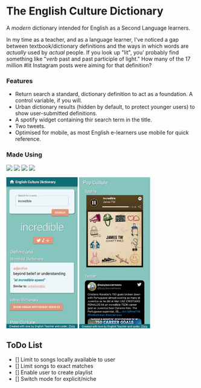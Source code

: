 # The English Culture Dictionary

A _modern_ dictionary intended for English as a Second Language learners. 

In my time as a teacher, and as a language learner, I've noticed a gap between textbook/dictionary definitions and the ways in which words are _actually_ used by _actual_ people. If you look up "lit", you' probably find something like "_verb_ past and past participle of light." How many of the 17 million #lit Instagram posts were aiming for that definition?

### Features
* Return search a standard, dictionary definition to act as a foundation. A control variable, if you will.
* Urban dictionary results (hidden by default, to protect younger users) to show user-submitted definitions.
* A spotify widget containing thir search term in the title.
* Two tweets.
* Optimised for mobile, as most English e-learners use mobile for quick reference.

### Made Using
![](https://img.shields.io/badge/-JavaScript-informational?style=flat&logo=JavaScript&logoColor=white&color=F7DF1E) ![](https://img.shields.io/badge/-React-informational?style=flat&logo=React&logoColor=white&color=61DAFB) ![](https://img.shields.io/badge/-Next-informational?style=flat&logo=Next.js&logoColor=white&color=000000) ![](https://img.shields.io/badge/-MaterialUI-informational?style=flat&logo=Material-UI&logoColor=white&color=0081CB)

<img src="./screenshots/mobileView1.png" height="400px"> <img src="./screenshots/mobileView2.png" height="400px">

## ToDo List
- [] Limit to songs locally available to user
- [] Limit songs to exact matches
- [] Enable user to create playlist
- [] Switch mode for explicit/niche
